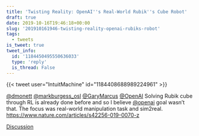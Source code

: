 ```yaml
---
title: 'Twisting Reality: OpenAI''s Real-World Rubik''s Cube Robot'
draft: true
date: 2019-10-16T19:46:18+00:00
slug: '201910161946-twisting-reality-openai-rubiks-robot'
tags:
  - tweets
is_tweet: true
tweet_info:
  id: '1184450495550636033'
  type: 'reply'
  is_thread: False
---
```




{{< tweet user="IntuitMachine" id="1184408688989224961" >}}

[@dmonett](https://x.com/dmonett) [@markburgess_osl](https://x.com/markburgess_osl) [@GaryMarcus](https://x.com/GaryMarcus) [@OpenAI](https://x.com/OpenAI) Solving Rubik cube through RL is already done before and so I believe [@openai](https://x.com/openai) goal wasn’t that. The focus was real-world manipulation task and sim2real.
<https://www.nature.com/articles/s42256-019-0070-z>

[Discussion](https://x.com/sytelus/status/1184450495550636033)

